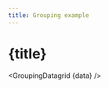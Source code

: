 ```yaml
---
title: Grouping example
---
```


<script>
import GroupingDatagrid from './grouping-datagrid.svelte';


import { inventoryData as data } from '$lib/data/data-storage.svelte';
</script>

# {title}

<GroupingDatagrid {data} />



